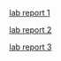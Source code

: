 [lab report 1](lab-report-1/lab-report-1.md)

[lab report 2](lab-report-2/week-4-lab-report.md)

[lab report 3](lab-report-3/lab-report-3-week-6.md)